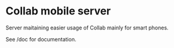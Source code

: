 Collab mobile server
====================

Server maitaining easier usage of Collab mainly for smart phones.

See /doc for documentation.
